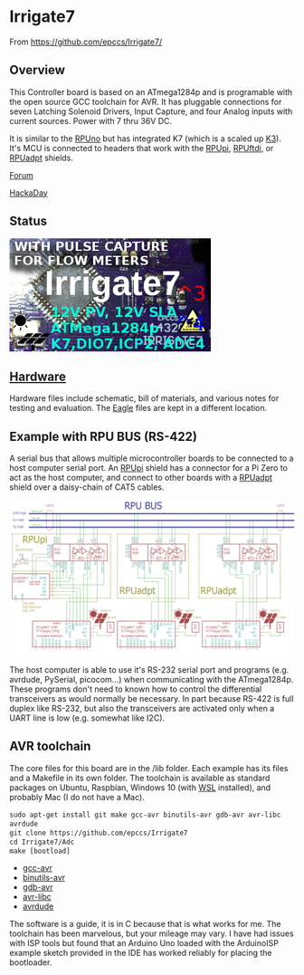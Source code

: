 # Irrigate7 

From <https://github.com/epccs/Irrigate7/>

## Overview

This Controller board is based on an ATmega1284p and is programable with the open source GCC toolchain for AVR. It has pluggable connections for seven Latching Solenoid Drivers, Input Capture, and four Analog inputs with current sources. Power with 7 thru 36V DC.

It is similar to the [RPUno] but has integrated K7 (which is a scaled up [K3]). It's MCU is connected to headers that work with the [RPUpi], [RPUftdi], or [RPUadpt] shields.

[K3]: https://github.com/epccs/Driver/tree/master/K3
[RPUno]: https://github.com/epccs/RPUno
[RPUpi]: https://github.com/epccs/RPUpi
[RPUftdi]: https://github.com/epccs/RPUftdi
[RPUadpt]: https://github.com/epccs/RPUadpt

[Forum](http://rpubus.org/bb/viewforum.php?f=17)

[HackaDay](https://hackaday.io/project/25599-irrigate7-a-solar-powered-atmega1284p-board)

## Status

![Status](./Hardware/status_icon.png "Status")

## [Hardware](./Hardware)

Hardware files include schematic, bill of materials, and various notes for testing and evaluation. The [Eagle] files are kept in a different location.

[Eagle]: https://github.com/epccs/Eagle/tree/master/Irrigate7

## Example with RPU BUS (RS-422)

A serial bus that allows multiple microcontroller boards to be connected to a host computer serial port. An [RPUpi] shield has a connector for a Pi Zero to act as the host computer, and connect to other boards with a [RPUadpt] shield over a daisy-chain of CAT5 cables. 

![MultiDrop](./Hardware/Documents/MultiDrop.png "RPUno MultiDrop")

The host computer is able to use it's RS-232 serial port and programs (e.g. avrdude, PySerial, picocom...) when communicating with the ATmega1284p. These programs don't need to known how to control the differential transceivers as would normally be necessary. In part because RS-422 is full duplex like RS-232, but also the transceivers are activated only when a UART line is low (e.g. somewhat like I2C).  


## AVR toolchain

The core files for this board are in the /lib folder. Each example has its files and a Makefile in its own folder. The toolchain is available as standard packages on Ubuntu, Raspbian, Windows 10 (with [WSL] installed), and probably Mac (I do not have a Mac). 

[WSL]: https://docs.microsoft.com/en-us/windows/wsl/install-win10

```
sudo apt-get install git make gcc-avr binutils-avr gdb-avr avr-libc avrdude
git clone https://github.com/epccs/Irrigate7
cd Irrigate7/Adc
make [bootload]
```

* [gcc-avr](http://packages.ubuntu.com/search?keywords=gcc-avr)
* [binutils-avr](http://packages.ubuntu.com/search?keywords=binutils-avr)
* [gdb-avr](http://packages.ubuntu.com/search?keywords=gdb-avr)
* [avr-libc](http://packages.ubuntu.com/search?keywords=avr-libc)
* [avrdude](http://packages.ubuntu.com/search?keywords=avrdude)

The software is a guide, it is in C because that is what works for me. The toolchain has been marvelous, but your mileage may vary. I have had issues with ISP tools but found that an Arduino Uno loaded with the ArduinoISP example sketch provided in the IDE has worked reliably for placing the bootloader. 
